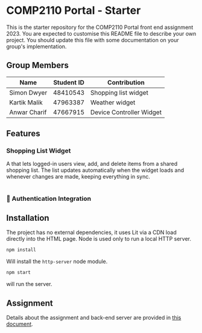 # COMP2110 Portal - Starter

This is the starter repository for the COMP2110 Portal front end assignment 2023. You are
expected to customise this README file to describe your own project.  You should update this
file with some documentation on your group's implementation.

## Group Members 
| Name | Student ID | Contribution |
|----------|----------|----------|
|Simon Dwyer|48410543|Shopping list widget|
|Kartik Malik|47963387|Weather widget|
|Anwar Charif|47667915|Device Controller Widget|

## Features
### Shopping List Widget
A <shopping-list-widget> that lets logged-in users view, add, and delete items from a shared shopping list. The list updates automatically when the widget loads and whenever changes are made, keeping everything in sync.
#

### 🔐 Authentication Integration

## Installation

The project has no external dependencies, it uses Lit via a CDN load directly into
the HTML page.   Node is used only to run a local HTTP server.

```bash
npm install
```

Will install the `http-server` node module.

```bash
npm start
```

will run the server.

## Assignment

Details about the assignment and back-end server are provided in [this document](Assignment.md).
